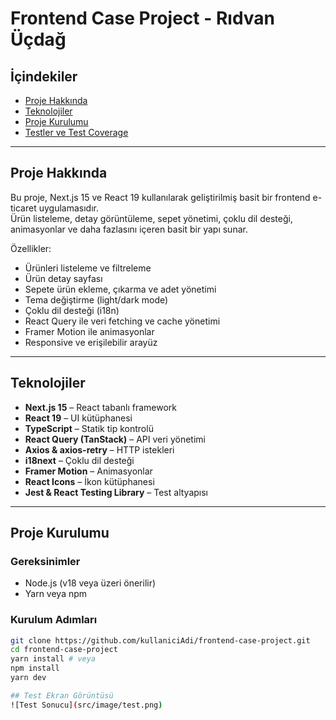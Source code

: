 # Frontend Case Project - Rıdvan Üçdağ

## İçindekiler

- [Proje Hakkında](#proje-hakkında)
- [Teknolojiler](#teknolojiler)
- [Proje Kurulumu](#proje-kurulumu)
- [Testler ve Test Coverage](#testler-ve-test-coverage)

---

## Proje Hakkında

Bu proje, Next.js 15 ve React 19 kullanılarak geliştirilmiş basit bir frontend e-ticaret uygulamasıdır.  
Ürün listeleme, detay görüntüleme, sepet yönetimi, çoklu dil desteği, animasyonlar ve daha fazlasını içeren basit bir yapı sunar.

Özellikler:

- Ürünleri listeleme ve filtreleme
- Ürün detay sayfası
- Sepete ürün ekleme, çıkarma ve adet yönetimi
- Tema değiştirme (light/dark mode)
- Çoklu dil desteği (i18n)
- React Query ile veri fetching ve cache yönetimi
- Framer Motion ile animasyonlar
- Responsive ve erişilebilir arayüz

---

## Teknolojiler

- **Next.js 15** – React tabanlı framework  
- **React 19** – UI kütüphanesi  
- **TypeScript** – Statik tip kontrolü  
- **React Query (TanStack)** – API veri yönetimi  
- **Axios & axios-retry** – HTTP istekleri  
- **i18next** – Çoklu dil desteği  
- **Framer Motion** – Animasyonlar  
- **React Icons** – İkon kütüphanesi  
- **Jest & React Testing Library** – Test altyapısı

---

## Proje Kurulumu

### Gereksinimler

- Node.js (v18 veya üzeri önerilir)  
- Yarn veya npm

### Kurulum Adımları

```bash
git clone https://github.com/kullaniciAdi/frontend-case-project.git
cd frontend-case-project
yarn install # veya  
npm install
yarn dev

## Test Ekran Görüntüsü
![Test Sonucu](src/image/test.png)